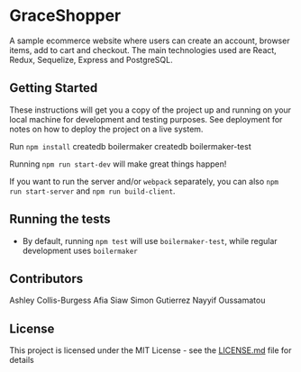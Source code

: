 # GraceShopper

A sample ecommerce website where users can create an account, browser items, add to cart and checkout. The main technologies used are React, Redux, Sequelize, Express and PostgreSQL.

## Getting Started

These instructions will get you a copy of the project up and running on your local machine for development and testing purposes. See deployment for notes on how to deploy the project on a live system.

Run `npm install`
createdb boilermaker
createdb boilermaker-test

Running `npm run start-dev` will make great things happen!

If you want to run the server and/or `webpack` separately, you can also
`npm run start-server` and `npm run build-client`.

## Running the tests

* By default, running `npm test` will use `boilermaker-test`, while
  regular development uses `boilermaker`

## Contributors

Ashley Collis-Burgess
Afia Siaw
Simon Gutierrez
Nayyif Oussamatou

## License

This project is licensed under the MIT License - see the [LICENSE.md](LICENSE.md) file for details
